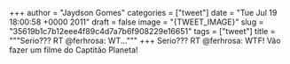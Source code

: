 
+++
author = "Jaydson Gomes"
categories = ["tweet"]
date = "Tue Jul 19 18:00:58 +0000 2011"
draft = false
image = "{TWEET_IMAGE}"
slug = "35619b1c7b12eee4f89c4d7a7b6f908229e16651"
tags = ["tweet"]
title = """Serio??? RT @ferhrosa: WT..."""
+++
Serio??? RT @ferhrosa: WTF! Vão fazer um filme do Captitão Planeta!
